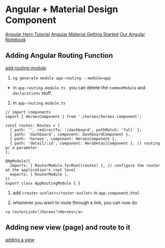 # Angular + Material Design Component

[Angular Hero Tutorial](https://angular.io/tutorial)
[Angular Material Getting Started](https://material.angular.io/guide/getting-started)
[Our Angular Notebook](https://medium.com/p/763e5d938b39/edit)

## Adding Angular Routing Function

[add routing module](https://angular.io/tutorial/toh-pt5#add-the-approutingmodule)

1. `ng generate module app-routing --module=app`
  - in `app-routing.module.ts ` you can delete the `commonModule` and `declarations` stuff.

1. in `app-routing.module.ts`

```
// import components
import { HeroesComponent } from './heroes/heroes.component';

const routes: Routes = [
  { path: '', redirectTo: '/dashboard', pathMatch: 'full' },
  { path: 'dashboard', component: DashboardComponent },
  { path: 'heroes', component: HeroesComponent },
  { path: 'detail/:id', component: HeroDetailComponent }, // routing w/ a parameter
];

@NgModule({
  imports: [ RouterModule.forRoot(routes) ], // configure the router at the application's root level
  exports: [ RouterModule ],
})
export class AppRoutingModule { }
```

1. add `<router-outlet></router-outlet>` in `app.component.html`

1. whenever you want to route through a link, you can now do 

```
<a routerLink="/heroes">Heroes</a>
```

## Adding new view (page) and route to it

[adding a view](https://angular.io/tutorial/toh-pt5#add-the-dashboard-route)

